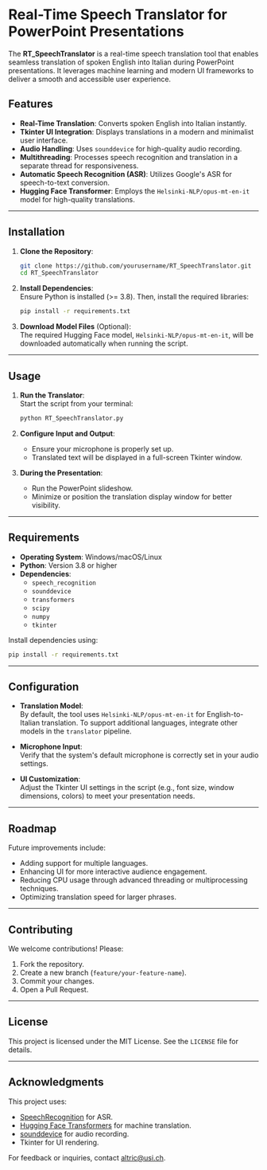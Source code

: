 
# Real-Time Speech Translator for PowerPoint Presentations

The **RT_SpeechTranslator** is a real-time speech translation tool that enables seamless translation of spoken English into Italian during PowerPoint presentations. It leverages machine learning and modern UI frameworks to deliver a smooth and accessible user experience.

## Features

- **Real-Time Translation**: Converts spoken English into Italian instantly.
- **Tkinter UI Integration**: Displays translations in a modern and minimalist user interface.
- **Audio Handling**: Uses `sounddevice` for high-quality audio recording.
- **Multithreading**: Processes speech recognition and translation in a separate thread for responsiveness.
- **Automatic Speech Recognition (ASR)**: Utilizes Google's ASR for speech-to-text conversion.
- **Hugging Face Transformer**: Employs the `Helsinki-NLP/opus-mt-en-it` model for high-quality translations.

---

## Installation

1. **Clone the Repository**:  
   ```bash
   git clone https://github.com/yourusername/RT_SpeechTranslator.git
   cd RT_SpeechTranslator
   ```

2. **Install Dependencies**:  
   Ensure Python is installed (>= 3.8). Then, install the required libraries:  
   ```bash
   pip install -r requirements.txt
   ```

3. **Download Model Files** (Optional):  
   The required Hugging Face model, `Helsinki-NLP/opus-mt-en-it`, will be downloaded automatically when running the script.

---

## Usage

1. **Run the Translator**:  
   Start the script from your terminal:  
   ```bash
   python RT_SpeechTranslator.py
   ```

2. **Configure Input and Output**:  
   - Ensure your microphone is properly set up.
   - Translated text will be displayed in a full-screen Tkinter window.

3. **During the Presentation**:  
   - Run the PowerPoint slideshow.
   - Minimize or position the translation display window for better visibility.

---

## Requirements

- **Operating System**: Windows/macOS/Linux
- **Python**: Version 3.8 or higher
- **Dependencies**:  
  - `speech_recognition`
  - `sounddevice`
  - `transformers`
  - `scipy`
  - `numpy`
  - `tkinter`

Install dependencies using:
```bash
pip install -r requirements.txt
```

---

## Configuration

- **Translation Model**:  
   By default, the tool uses `Helsinki-NLP/opus-mt-en-it` for English-to-Italian translation. To support additional languages, integrate other models in the `translator` pipeline.

- **Microphone Input**:  
   Verify that the system's default microphone is correctly set in your audio settings.

- **UI Customization**:  
   Adjust the Tkinter UI settings in the script (e.g., font size, window dimensions, colors) to meet your presentation needs.

---

## Roadmap

Future improvements include:
- Adding support for multiple languages.
- Enhancing UI for more interactive audience engagement.
- Reducing CPU usage through advanced threading or multiprocessing techniques.
- Optimizing translation speed for larger phrases.

---

## Contributing

We welcome contributions! Please:
1. Fork the repository.
2. Create a new branch (`feature/your-feature-name`).
3. Commit your changes.
4. Open a Pull Request.

---

## License

This project is licensed under the MIT License. See the `LICENSE` file for details.

---

## Acknowledgments

This project uses:
- [SpeechRecognition](https://pypi.org/project/SpeechRecognition/) for ASR.
- [Hugging Face Transformers](https://huggingface.co/) for machine translation.
- [sounddevice](https://python-sounddevice.readthedocs.io/) for audio recording.
- Tkinter for UI rendering.

For feedback or inquiries, contact [altric@usi.ch](mailto:altric@usi.ch). 
